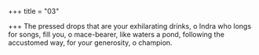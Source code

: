 +++
title = "03"

+++
The pressed drops that are your exhilarating drinks, o Indra who longs  for songs,
fill you, o mace-bearer, like waters a pond, following the accustomed  way, for your generosity, o champion.